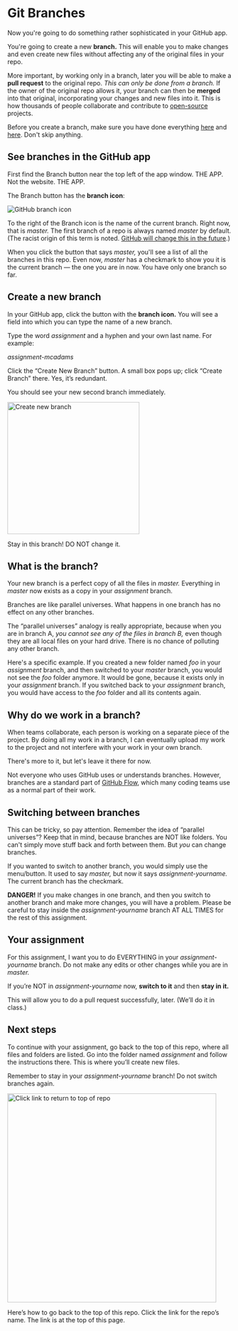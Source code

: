 # Git Branches

Now you're going to do something rather sophisticated in your GitHub app.

You're going to create a new **branch.** This will enable you to make changes and even create new files without affecting any of the original files in your repo.

More important, by working only in a branch, later you will be able to make a **pull request** to the original repo. *This can only be done from a branch.* If the owner of the original repo allows it, your branch can then be **merged** into that original, incorporating your changes and new files into it. This is how thousands of people collaborate and contribute to [open-source](https://opensource.com/resources/what-open-source) projects.

Before you create a branch, make sure you have done everything [here](../github_basics) and [here](../README.md). Don't skip anything.

## See branches in the GitHub app

First find the Branch button near the top left of the app window. THE APP. Not the website. THE APP.

The Branch button has the **branch icon**:

![GitHub branch icon](../images/git-branch.png)

To the right of the Branch icon is the name of the current branch. Right now, that is *master.* The first branch of a repo is always named *master* by default. (The racist origin of this term is noted. [GitHub will change this in the future](https://www.bbc.com/news/technology-53050955).)

When you click the button that says *master,* you'll see a list of all the branches in this repo. Even now, *master* has a checkmark to show you it is the current branch &mdash; the one you are in now. You have only one branch so far.

## Create a new branch

In your GitHub app, click the button with the **branch icon.** You will see a field into which you can type the name of a new branch.

Type the word *assignment* and a hyphen and your own last name. For example:

*assignment-mcadams*

Click the “Create New Branch” button. A small box pops up; click “Create Branch” there. Yes, it’s redundant.

You should see your new second branch immediately.

<img src="../images/branch-example.png" alt="Create new branch" width=297>

Stay in this branch! DO NOT change it.

## What is the branch?

Your new branch is a perfect copy of all the files in *master.* Everything in *master* now exists as a copy in your *assignment* branch.

Branches are like parallel universes. What happens in one branch has no effect on any other branches.

The “parallel universes” analogy is really appropriate, because when you are in branch A, *you cannot see any of the files in branch B,* even though they are all local files on your hard drive. There is no chance of polluting any other branch.

Here's a specific example. If you created a new folder named *foo* in your *assignment* branch, and then switched to your *master* branch, you would not see the *foo* folder anymore. It would be gone, because it exists only in your *assignment* branch. If you switched back to your *assignment* branch, you would have access to the *foo* folder and all its contents again.

## Why do we work in a branch?

When teams collaborate, each person is working on a separate piece of the project. By doing all my work in a branch, I can eventually upload my work to the project and not interfere with your work in your own branch.

There's more to it, but let's leave it there for now.

Not everyone who uses GitHub uses or understands branches. However, branches are a standard part of
[GitHub Flow](https://guides.github.com/introduction/flow/), which many coding teams use as a normal part of their work.

## Switching between branches

This can be tricky, so pay attention. Remember the idea of “parallel universes”? Keep that in mind, because branches are NOT like folders. You can't simply move stuff back and forth between them. But *you* can change branches.

If you wanted to switch to another branch, you would simply use the menu/button. It used to say *master,* but now it says *assignment-yourname.* The current branch has the checkmark.

**DANGER!** If you make changes in one branch, and then you switch to another branch and make more changes, you will have a problem. Please be careful to stay inside the *assignment-yourname* branch AT ALL TIMES for the rest of this assignment.

## Your assignment

For this assignment, I want you to do EVERYTHING in your *assignment-yourname* branch. Do not make any edits or other changes while you are in *master.*

If you’re NOT in *assignment-yourname* now, **switch to it** and then **stay in it.**

This will allow you to do a pull request successfully, later. (We’ll do it in class.)

## Next steps

To continue with your assignment, go back to the top of this repo, where all files and folders are listed. Go into the folder named *assignment* and follow the instructions there. This is where you’ll create new files.

Remember to stay in your *assignment-yourname* branch! Do not switch branches again.

<img src="../images/top-of-repo.png" alt="Click link to return to top of repo" width=470>

Here’s how to go back to the top of this repo. Click the link for the repo’s name. The link is at the top of this page.
